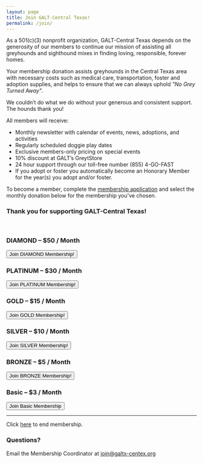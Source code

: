 ```yaml
---
layout: page
title: Join GALT-Central Texas!
permalink: /join/
---
```


As a 501(c)(3) nonprofit organization, GALT-Central Texas depends on the generosity of our members to continue our mission of assisting all greyhounds and sighthound mixes in finding loving, responsible, forever homes.

Your membership donation assists greyhounds in the Central Texas area with necessary costs such as medical care, transportation, foster and adoption supplies, and helps to ensure that we can always uphold _"No Grey Turned Away"_.

We couldn’t do what we do without your generous and consistent support. The hounds thank you!

All members will receive:

* Monthly newsletter with calendar of events, news, adoptions, and activities
* Regularly scheduled doggie play dates
* Exclusive members-only pricing on special events
* 10% discount at GALT’s GreytStore
* 24 hour support through our toll-free number (855) 4-GO-FAST
* If you adopt or foster you automatically become an Honorary Member for the year(s) you adopt and/or foster.

To become a member, complete the [membership application](https://docs.google.com/forms/d/1FUWg9mhKYeA7M4qznQ1XABPKporDrMIUw3_hxJf6C1g/viewform)
and select the monthly donation below for the membership you've chosen.

<h3 class="text-center">
Thank you for supporting GALT-Central Texas!
</h3>

<br>

<div class="row">
  <div class="col-md-6">
    <div class="panel panel-diamond">
      <div class="panel-heading">
      <h3 class="panel-title text-center">DIAMOND &ndash; $50 / Month</h3>
      </div>
      <div class="panel-body">
        <div class="text-center">
          <form action="https://www.paypal.com/cgi-bin/webscr" method="post">
            <input type="hidden" name="business" value="accounting@galtx-centex.org">
            <!-- Specify a Subscribe button -->
            <input type="hidden" name="cmd" value="_xclick-subscriptions">
            <!-- Identify the subscription -->
            <input type="hidden" name="item_name" value="DIAMOND Membership!">
            <!-- Set the terms of the regular subscription -->
            <input type="hidden" name="currency_code" value="USD">
            <input type="hidden" name="a3" value="50">
            <input type="hidden" name="p3" value="1">
            <input type="hidden" name="t3" value="M">
            <!-- Set recurring payments until canceled -->
            <input type="hidden" name="src" value="1">
            <!-- Display the join button -->
            <input type="submit" name="submit" value="Join DIAMOND Membership!" class="btn btn-default btn-diamond">
          </form>
        </div>
      </div>
    </div>
  </div>
  <div class="col-md-6">
    <div class="panel panel-platinum">
      <div class="panel-heading">
      <h3 class="panel-title text-center">PLATINUM &ndash; $30 / Month</h3>
      </div>
      <div class="panel-body">
        <div class="text-center">
          <form action="https://www.paypal.com/cgi-bin/webscr" method="post">
            <input type="hidden" name="business" value="accounting@galtx-centex.org">
            <!-- Specify a Subscribe button -->
            <input type="hidden" name="cmd" value="_xclick-subscriptions">
            <!-- Identify the subscription -->
            <input type="hidden" name="item_name" value="PLATINUM Membership!">
            <!-- Set the terms of the regular subscription -->
            <input type="hidden" name="currency_code" value="USD">
            <input type="hidden" name="a3" value="30">
            <input type="hidden" name="p3" value="1">
            <input type="hidden" name="t3" value="M">
            <!-- Set recurring payments until canceled -->
            <input type="hidden" name="src" value="1">
            <!-- Display the join button -->
            <input type="submit" name="submit" value="Join PLATINUM Membership!" class="btn btn-default btn-platinum">
          </form>
        </div>
      </div>
    </div>
  </div>
</div>
<div class="row">
  <div class="col-md-4">
    <div class="panel panel-gold">
      <div class="panel-heading">
        <h3 class="panel-title text-center">GOLD &ndash; $15 / Month</h3>
      </div>
      <div class="panel-body">
      <div class="text-center center-block">
        <form action="https://www.paypal.com/cgi-bin/webscr" method="post">
          <input type="hidden" name="business" value="accounting@galtx-centex.org">
          <!-- Specify a Subscribe button -->
          <input type="hidden" name="cmd" value="_xclick-subscriptions">
          <!-- Identify the subscription -->
          <input type="hidden" name="item_name" value="GOLD Membership!">
          <!-- Set the terms of the regular subscription -->
          <input type="hidden" name="currency_code" value="USD">
          <input type="hidden" name="a3" value="15">
          <input type="hidden" name="p3" value="1">
          <input type="hidden" name="t3" value="M">
          <!-- Set recurring payments until canceled -->
          <input type="hidden" name="src" value="1">
          <!-- Display the join button -->
          <input type="submit" name="submit" value="Join GOLD Membership!" class="btn btn-gold">
        </form>
      </div>
      </div>
    </div>
  </div>
  <div class="col-md-4">
    <div class="panel panel-silver">
      <div class="panel-heading">
        <h3 class="panel-title text-center">SILVER &ndash; $10 / Month</h3>
      </div>
      <div class="panel-body text-center">
        <form action="https://www.paypal.com/cgi-bin/webscr" method="post">
          <input type="hidden" name="business" value="accounting@galtx-centex.org">
          <!-- Specify a Subscribe button -->
          <input type="hidden" name="cmd" value="_xclick-subscriptions">
          <!-- Identify the subscription -->
          <input type="hidden" name="item_name" value="SILVER Membership!">
          <!-- Set the terms of the regular subscription -->
          <input type="hidden" name="currency_code" value="USD">
          <input type="hidden" name="a3" value="10">
          <input type="hidden" name="p3" value="1">
          <input type="hidden" name="t3" value="M">
          <!-- Set recurring payments until canceled -->
          <input type="hidden" name="src" value="1">
          <!-- Display the join button -->
          <input type="submit" name="submit" value="Join SILVER Membership!" class="btn btn-silver">
        </form>
      </div>
    </div>
  </div>
  <div class="col-md-4">
    <div class="panel panel-bronze">
      <div class="panel-heading">
        <h3 class="panel-title text-center">BRONZE &ndash; $5 / Month</h3>
      </div>
      <div class="panel-body text-center">
        <form action="https://www.paypal.com/cgi-bin/webscr" method="post">
          <input type="hidden" name="business" value="accounting@galtx-centex.org">
          <!-- Specify a Subscribe button -->
          <input type="hidden" name="cmd" value="_xclick-subscriptions">
          <!-- Identify the subscription -->
          <input type="hidden" name="item_name" value="BRONZE Membership!">
          <!-- Set the terms of the regular subscription -->
          <input type="hidden" name="currency_code" value="USD">
          <input type="hidden" name="a3" value="5">
          <input type="hidden" name="p3" value="1">
          <input type="hidden" name="t3" value="M">
          <!-- Set recurring payments until canceled -->
          <input type="hidden" name="src" value="1">
          <!-- Display the join button -->
          <input type="submit" name="submit" value="Join BRONZE Membership!" class="btn btn-bronze">
        </form>
      </div>
    </div>
  </div>
</div>

<h3 class="panel-title text-center">Basic &ndash; $3 / Month</h3>
<div class="text-center">
  <form action="https://www.paypal.com/cgi-bin/webscr" method="post">
    <input type="hidden" name="business" value="accounting@galtx-centex.org">
    <!-- Specify a Subscribe button -->
    <input type="hidden" name="cmd" value="_xclick-subscriptions">
    <!-- Identify the subscription -->
    <input type="hidden" name="item_name" value="Basic Membership">
    <!-- Set the terms of the regular subscription -->
    <input type="hidden" name="currency_code" value="USD">
    <input type="hidden" name="a3" value="3">
    <input type="hidden" name="p3" value="1">
    <input type="hidden" name="t3" value="M">
    <!-- Set recurring payments until canceled -->
    <input type="hidden" name="src" value="1">
    <!-- Display the join button -->
    <input type="submit" name="submit" value="Join Basic Membership" class="btn btn-default">
  </form>
</div>

<hr>

Click <a href="https://www.paypal.com/cgi-bin/webscr?cmd=_subscr-find&alias=9TK2CBFDJ4JDJ">here</a> to end membership.

### Questions?

Email the Membership Coordinator at [join@galtx-centex.org](mailto:join@galtx-centex.org)

